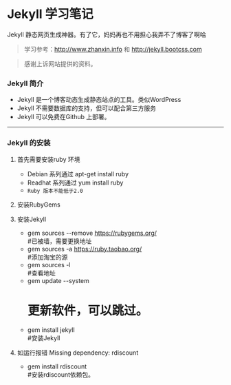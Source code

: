 # Jekyll 学习笔记

Jekyll 静态网页生成神器。有了它，妈妈再也不用担心我弄不了博客了啊哈

> 学习参考：http://www.zhanxin.info 和 http://jekyll.bootcss.com

> 感谢上诉网站提供的资料。


### Jekyll 简介

- Jekyll 是一个博客动态生成静态站点的工具。类似WordPress
- Jekyll 不需要数据库的支持，但可以配合第三方服务
- Jekyll 可以免费在Github 上部署。

----

### Jekyll 的安装

1. 首先需要安装ruby 环境
	- Debian 系列通过 apt-get install ruby 
	- Readhat 系列通过 yum install ruby
	- `Ruby 版本不能低于2.0`

2. 安装RubyGems

3. 安装Jekyll
	- gem sources --remove https://rubygems.org/  
		#已被墙，需要更换地址
	- gem sources -a https://ruby.taobao.org/  
		#添加淘宝的源
	- gem sources -l  
		#查看地址
	- gem update --system  
		# 更新软件，可以跳过。
	- gem install jekyll  
		#安装Jekyll

4. 如运行报错 Missing dependency: rdiscount
	- gem install rdiscount  
		#安装rdiscount依赖包。


